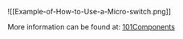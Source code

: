 ![[Example-of-How-to-Use-a-Micro-switch.png]]


More information can be found at: [101Components](https://components101.com/switches/micro-switch-or-snap-action-switch)